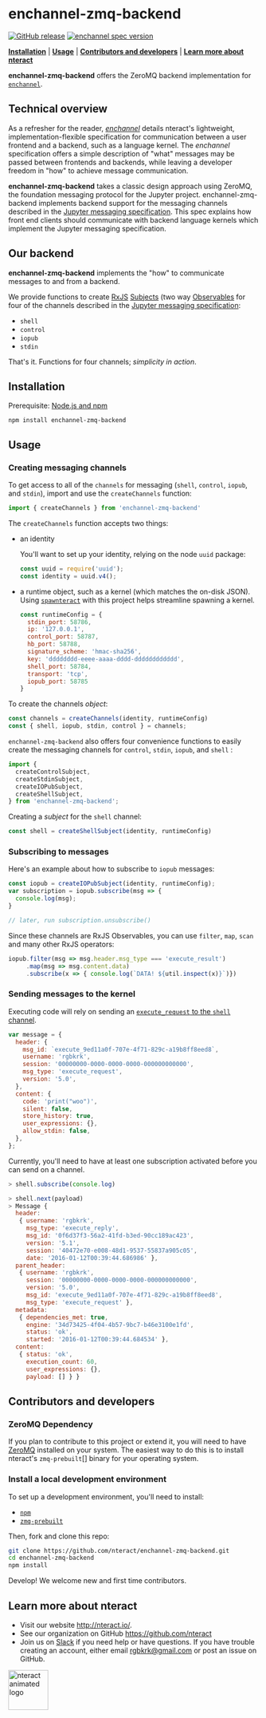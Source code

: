 # enchannel-zmq-backend

[![GitHub release](https://img.shields.io/badge/enchannel--zmq--backend-version--latest-blue.svg)](https://github.com/nteract/enchannel-zmq-backend/releases)
[![enchannel spec version](https://img.shields.io/badge/enchannel%20spec-version%201.1-ff69b4.svg)](https://github.com/nteract/enchannel/releases)

[**Installation**](#installation) | [**Usage**](#usage) | 
[**Contributors and developers**](#contributors-and-developers) | 
[**Learn more about nteract**](#learn-more-about-nteract)

**enchannel-zmq-backend** offers the ZeroMQ backend implementation for 
[`enchannel`](https://github.com/nteract/enchannel).

## Technical overview

As a refresher for the reader, [*enchannel*][] details nteract's
lightweight, implementation-flexible specification for communication
between a user frontend and a backend, such as a language kernel. The 
*enchannel* specification offers a simple description of "what" 
messages may be passed between frontends and backends, while leaving
a developer freedom in "how" to achieve message communication.

**enchannel-zmq-backend** takes a classic design approach using ZeroMQ,
the foundation messaging protocol for the Jupyter project.
enchannel-zmq-backend implements backend support for the messaging
channels described in the [Jupyter messaging specification][]. This 
spec explains how front end clients should communicate with 
backend language kernels which implement the Jupyter messaging 
specification.

## Our backend

**enchannel-zmq-backend** implements the "how" to communicate messages
to and from a backend.

We provide functions to create [RxJS](https://github.com/ReactiveX/RxJS) 
[Subjects](http://reactivex.io/documentation/subject.html) (two way 
[Observables](http://reactivex.io/documentation/observable.html) for 
four of the channels described in the
[Jupyter messaging specification][]:

* `shell`
* `control`
* `iopub`
* `stdin`

That's it. Functions for four channels; *simplicity in action*.

## Installation

Prerequisite: [Node.js and npm](https://docs.npmjs.com/getting-started/installing-node)

`npm install enchannel-zmq-backend`

## Usage

### Creating messaging channels

To get access to all of the `channels` for messaging (`shell`, `control`,
`iopub`, and `stdin`), import and use the `createChannels` function:

```javascript
import { createChannels } from 'enchannel-zmq-backend'
```

The `createChannels` function accepts two things: 

- an identity

    You'll want to set up your identity, relying on the node `uuid` package:
    
    ```javascript
    const uuid = require('uuid');
    const identity = uuid.v4();
    ```

- a runtime object, such as a kernel (which matches the on-disk JSON).
  Using [`spawnteract`](https://github.com/nteract/spawnteract) with
  this project helps streamline spawning a kernel. 

    ```javascript
    const runtimeConfig = {
      stdin_port: 58786,
      ip: '127.0.0.1',
      control_port: 58787,
      hb_port: 58788,
      signature_scheme: 'hmac-sha256',
      key: 'dddddddd-eeee-aaaa-dddd-dddddddddddd',
      shell_port: 58784,
      transport: 'tcp',
      iopub_port: 58785
    }
    ```

To create the channels *object*:

```javascript
const channels = createChannels(identity, runtimeConfig)
const { shell, iopub, stdin, control } = channels;
```

`enchannel-zmq-backend` also offers four convenience functions to 
easily create the messaging channels for `control`, `stdin`, `iopub`,
and `shell` :

```javascript
import {
  createControlSubject,
  createStdinSubject,
  createIOPubSubject,
  createShellSubject,
} from 'enchannel-zmq-backend';
```

Creating a *subject* for the `shell` channel:

```javascript
const shell = createShellSubject(identity, runtimeConfig)
```

### Subscribing to messages

Here's an example about how to subscribe to `iopub` messages:

```javascript
const iopub = createIOPubSubject(identity, runtimeConfig);
var subscription = iopub.subscribe(msg => {
  console.log(msg);
}

// later, run subscription.unsubscribe()
```

Since these channels are RxJS Observables, you can use `filter`, `map`,
`scan` and many other RxJS operators:

```javascript
iopub.filter(msg => msg.header.msg_type === 'execute_result')
     .map(msg => msg.content.data)
     .subscribe(x => { console.log(`DATA! ${util.inspect(x)}`)})
```

### Sending messages to the kernel

Executing code will rely on sending an [`execute_request` to the `shell` channel][].

```javascript
var message = {
  header: {
    msg_id: `execute_9ed11a0f-707e-4f71-829c-a19b8ff8eed8`,
    username: 'rgbkrk',
    session: '00000000-0000-0000-0000-000000000000',
    msg_type: 'execute_request',
    version: '5.0',
  },
  content: {
    code: 'print("woo")',
    silent: false,
    store_history: true,
    user_expressions: {},
    allow_stdin: false,
  },
};
```

Currently, you'll need to have at least one subscription activated
before you can send on a channel.

```javascript
> shell.subscribe(console.log)
```

```javascript
> shell.next(payload)
> Message {
  header:
   { username: 'rgbkrk',
     msg_type: 'execute_reply',
     msg_id: '0f6d37f3-56a2-41fd-b3ed-90cc189ac423',
     version: '5.1',
     session: '40472e70-e008-48d1-9537-55837a905c05',
     date: '2016-01-12T00:39:44.686986' },
  parent_header:
   { username: 'rgbkrk',
     session: '00000000-0000-0000-0000-000000000000',
     version: '5.0',
     msg_id: 'execute_9ed11a0f-707e-4f71-829c-a19b8ff8eed8',
     msg_type: 'execute_request' },
  metadata:
   { dependencies_met: true,
     engine: '34d73425-4f04-4b57-9bc7-b46e3100e1fd',
     status: 'ok',
     started: '2016-01-12T00:39:44.684534' },
  content:
   { status: 'ok',
     execution_count: 60,
     user_expressions: {},
     payload: [] } }
```

## Contributors and developers 

### ZeroMQ Dependency

If you plan to contribute to this project or extend it, you will need
to have [ZeroMQ](http://zeromq.org/intro:get-the-software) installed on
your system. The easiest way to do this is to install nteract's
`zmq-prebuilt`[] binary for your operating system.

### Install a local development environment

To set up a development environment, you'll need to install:

- [`npm`](https://docs.npmjs.com/getting-started/installing-node)
- [`zmq-prebuilt`][]

Then, fork and clone this repo:

```bash
git clone https://github.com/nteract/enchannel-zmq-backend.git
cd enchannel-zmq-backend
npm install
```

Develop! We welcome new and first time contributors.


## Learn more about nteract

- Visit our website http://nteract.io/.
- See our organization on GitHub https://github.com/nteract
- Join us on [Slack](http://slack.nteract.in/) if you need help or have
  questions. If you have trouble creating an account, either
  email rgbkrk@gmail.com or post an issue on GitHub.

<img src="https://cloud.githubusercontent.com/assets/836375/15271096/98e4c102-19fe-11e6-999a-a74ffe6e2000.gif" alt="nteract animated logo" height="80px" />


[Jupyter messaging specification]: http://jupyter-client.readthedocs.io/en/latest/messaging.html
[`execute_request` to the `shell` channel]: http://jupyter-client.readthedocs.org/en/latest/messaging.html#execute
[*enchannel*]: https://github.com/nteract/enchannel/blob/master/README.md
[`zmq-prebuilt`]: https://github.com/nteract/zmq-prebuilt
